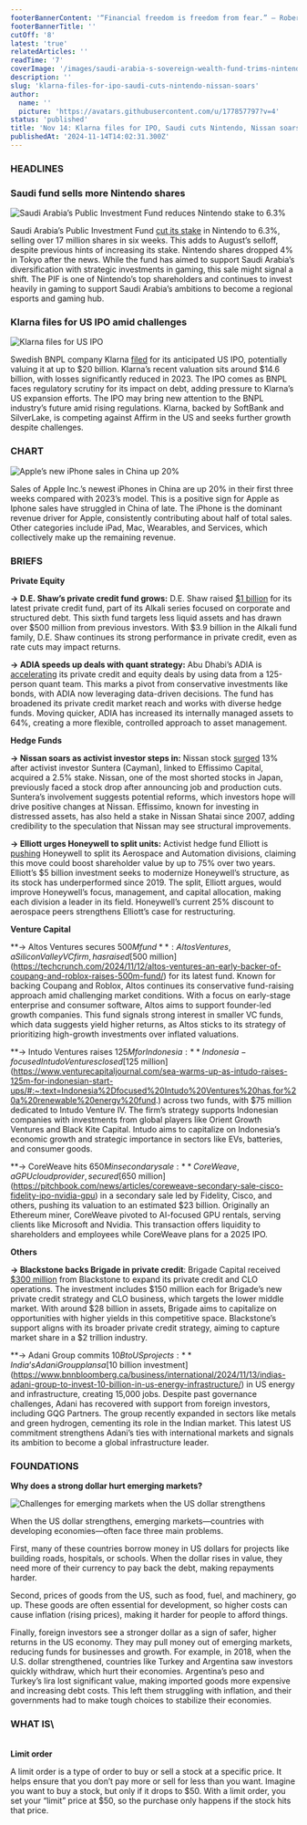 ```yaml
---
footerBannerContent: '“Financial freedom is freedom from fear.” — Robert Kiyosaki'
footerBannerTitle: ''
cutOff: '8'
latest: 'true'
relatedArticles: ''
readTime: '7'
coverImage: '/images/saudi-arabia-s-sovereign-wealth-fund-trims-nintendo-stake-again-Q3Nj.webp'
description: ''
slug: 'klarna-files-for-ipo-saudi-cuts-nintendo-nissan-soars'
author:
  name: ''
  picture: 'https://avatars.githubusercontent.com/u/177857797?v=4'
status: 'published'
title: 'Nov 14: Klarna files for IPO, Saudi cuts Nintendo, Nissan soars'
publishedAt: '2024-11-14T14:02:31.300Z'
---
```


### **HEADLINES**

### Saudi fund sells more Nintendo shares

![Saudi Arabia’s Public Investment Fund reduces Nintendo stake to 6.3%](/images/saudi-arabia-s-sovereign-wealth-fund-trims-nintendo-stake-again-E4NT.webp)

Saudi Arabia’s Public Investment Fund [cut its stake](https://www.bnnbloomberg.ca/business/2024/11/13/saudi-arabias-sovereign-wealth-fund-trims-nintendo-stake-again/) in Nintendo to 6.3%, selling over 17 million shares in six weeks. This adds to August’s selloff, despite previous hints of increasing its stake. Nintendo shares dropped 4% in Tokyo after the news. While the fund has aimed to support Saudi Arabia’s diversification with strategic investments in gaming, this sale might signal a shift. The PIF is one of Nintendo’s top shareholders and continues to invest heavily in gaming to support Saudi Arabia’s ambitions to become a regional esports and gaming hub.

### Klarna files for US IPO amid challenges

![Klarna files for US IPO](/images/klarna-YyMT.webp)

Swedish BNPL company Klarna [filed](https://pitchbook.com/news/articles/klarna-files-for-long-awaited-us-ipo) for its anticipated US IPO, potentially valuing it at up to $20 billion. Klarna’s recent valuation sits around $14.6 billion, with losses significantly reduced in 2023. The IPO comes as BNPL faces regulatory scrutiny for its impact on debt, adding pressure to Klarna’s US expansion efforts. The IPO may bring new attention to the BNPL industry’s future amid rising regulations. Klarna, backed by SoftBank and SilverLake, is competing against Affirm in the US and seeks further growth despite challenges.

### CHART

![Apple’s new iPhone sales in China up 20%](/images/iphone-sales-contribute-about-half-of-apples-annual-revenues-kwND.webp)

Sales of Apple Inc.’s newest iPhones in China are up 20% in their first three weeks compared with 2023’s model. This is a positive sign for Apple as Iphone sales have struggled in China of late. The iPhone is the dominant revenue driver for Apple, consistently contributing about half of total sales. Other categories include iPad, Mac, Wearables, and Services, which collectively make up the remaining revenue.

### BRIEFS

**Private Equity**

**→ D.E. Shaw’s private credit fund grows:** D.E. Shaw raised [$1 billion](https://www.bloomberg.com/news/articles/2024-11-13/d-e-shaw-raises-1-billion-in-latest-alkali-private-credit-fund?srnd=homepage-americas) for its latest private credit fund, part of its Alkali series focused on corporate and structured debt. This sixth fund targets less liquid assets and has drawn over $500 million from previous investors. With $3.9 billion in the Alkali fund family, D.E. Shaw continues its strong performance in private credit, even as rate cuts may impact returns.

**→ ADIA speeds up deals with quant strategy:** Abu Dhabi’s ADIA is [accelerating](https://www.bloomberg.com/news/articles/2024-11-13/uae-wealth-funds-abu-dhabi-s-1-trillion-adia-rejigs-strategy-to-speed-up-deals) its private credit and equity deals by using data from a 125-person quant team. This marks a pivot from conservative investments like bonds, with ADIA now leveraging data-driven decisions. The fund has broadened its private credit market reach and works with diverse hedge funds. Moving quicker, ADIA has increased its internally managed assets to 64%, creating a more flexible, controlled approach to asset management. 

**Hedge Funds**

**→ Nissan soars as activist investor steps in:** Nissan stock [surged](https://www.hedgeweek.com/nissan-sees-stock-surge-after-hedge-fund-linked-activist-acquires-2-5-stake/) 13% after activist investor Suntera (Cayman), linked to Effissimo Capital, acquired a 2.5% stake. Nissan, one of the most shorted stocks in Japan, previously faced a stock drop after announcing job and production cuts. Suntera’s involvement suggests potential reforms, which investors hope will drive positive changes at Nissan. Effissimo, known for investing in distressed assets, has also held a stake in Nissan Shatai since 2007, adding credibility to the speculation that Nissan may see structural improvements.

**→ Elliott urges Honeywell to split units:** Activist hedge fund Elliott is [pushing](https://www.hedgeweek.com/activist-elliott-pushing-for-honeywell-split/) Honeywell to split its Aerospace and Automation divisions, claiming this move could boost shareholder value by up to 75% over two years. Elliott’s $5 billion investment seeks to modernize Honeywell’s structure, as its stock has underperformed since 2019. The split, Elliott argues, would improve Honeywell’s focus, management, and capital allocation, making each division a leader in its field. Honeywell’s current 25% discount to aerospace peers strengthens Elliott’s case for restructuring.

**Venture Capital**

**→ Altos Ventures secures $500M fund**: Altos Ventures, a Silicon Valley VC firm, has raised [$500 million](https://techcrunch.com/2024/11/12/altos-ventures-an-early-backer-of-coupang-and-roblox-raises-500m-fund/) for its latest fund. Known for backing Coupang and Roblox, Altos continues its conservative fund-raising approach amid challenging market conditions. With a focus on early-stage enterprise and consumer software, Altos aims to support founder-led growth companies. This fund signals strong interest in smaller VC funds, which data suggests yield higher returns, as Altos sticks to its strategy of prioritizing high-growth investments over inflated valuations.

**→ Intudo Ventures raises $125M for Indonesia:** Indonesia-focused Intudo Ventures closed [$125 million](https://www.venturecapitaljournal.com/sea-warms-up-as-intudo-raises-125m-for-indonesian-start-ups/#:~:text=Indonesia%2Dfocused%20Intudo%20Ventures%20has,for%20a%20renewable%20energy%20fund.) across two funds, with $75 million dedicated to Intudo Venture IV. The firm’s strategy supports Indonesian companies with investments from global players like Orient Growth Ventures and Black Kite Capital. Intudo aims to capitalize on Indonesia’s economic growth and strategic importance in sectors like EVs, batteries, and consumer goods. 

**→ CoreWeave hits $650M in secondary sale:** CoreWeave, a GPU cloud provider, secured [$650 million](https://pitchbook.com/news/articles/coreweave-secondary-sale-cisco-fidelity-ipo-nvidia-gpu) in a secondary sale led by Fidelity, Cisco, and others, pushing its valuation to an estimated $23 billion. Originally an Ethereum miner, CoreWeave pivoted to AI-focused GPU rentals, serving clients like Microsoft and Nvidia. This transaction offers liquidity to shareholders and employees while CoreWeave plans for a 2025 IPO. 

**Others**

**→ Blackstone backs Brigade in private credit**: Brigade Capital received [$300 million](https://www.hedgeweek.com/brigade-secures-300m-from-blackstone-for-private-credit-and-clo-investment/) from Blackstone to expand its private credit and CLO operations. The investment includes $150 million each for Brigade’s new private credit strategy and CLO business, which targets the lower middle market. With around $28 billion in assets, Brigade aims to capitalize on opportunities with higher yields in this competitive space. Blackstone’s support aligns with its broader private credit strategy, aiming to capture market share in a $2 trillion industry.

**→ Adani Group commits $10B to US projects:** India’s Adani Group plans a [$10 billion investment](https://www.bnnbloomberg.ca/business/international/2024/11/13/indias-adani-group-to-invest-10-billion-in-us-energy-infrastructure/) in US energy and infrastructure, creating 15,000 jobs. Despite past governance challenges, Adani has recovered with support from foreign investors, including GQG Partners. The group recently expanded in sectors like metals and green hydrogen, cementing its role in the Indian market. This latest US commitment strengthens Adani’s ties with international markets and signals its ambition to become a global infrastructure leader.

### **FOUNDATIONS**

**Why does a strong dollar hurt emerging markets?**

![Challenges for emerging markets when the US dollar strengthens](/images/why-does-a-strong-dollar-hurt-emerging-markets_-g0Mj.webp)

When the US dollar strengthens, emerging markets—countries with developing economies—often face three main problems.

First, many of these countries borrow money in US dollars for projects like building roads, hospitals, or schools. When the dollar rises in value, they need more of their currency to pay back the debt, making repayments harder.

Second, prices of goods from the US, such as food, fuel, and machinery, go up. These goods are often essential for development, so higher costs can cause inflation (rising prices), making it harder for people to afford things.

Finally, foreign investors see a stronger dollar as a sign of safer, higher returns in the US economy. They may pull money out of emerging markets, reducing funds for businesses and growth. For example, in 2018, when the U.S. dollar strengthened, countries like Turkey and Argentina saw investors quickly withdraw, which hurt their economies. Argentina’s peso and Turkey’s lira lost significant value, making imported goods more expensive and increasing debt costs. This left them struggling with inflation, and their governments had to make tough choices to stabilize their economies.

### WHAT IS\
**\
Limit order**

A limit order is a type of order to buy or sell a stock at a specific price. It helps ensure that you don’t pay more or sell for less than you want. Imagine you want to buy a stock, but only if it drops to $50. With a limit order, you set your “limit” price at $50, so the purchase only happens if the stock hits that price.